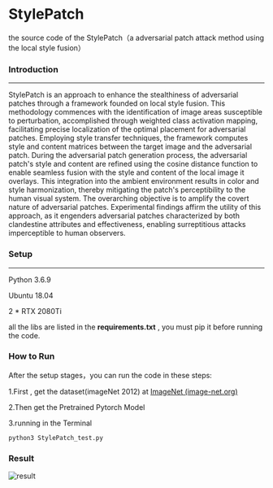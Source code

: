 # StylePatch
the source code of the StylePatch（a adversarial patch attack method using the local style fusion）

### Introduction

------

 StylePatch is an approach to enhance the stealthiness of adversarial patches through a framework founded on local style fusion. This methodology commences with the identification of image areas susceptible to perturbation, accomplished through weighted class  activation mapping, facilitating precise localization of the optimal placement for adversarial patches. Employing style  transfer techniques, the framework computes style and content matrices between the target image and the adversarial patch.  During the adversarial patch generation process, the adversarial patch's style and content are refined using the cosine distance function to enable seamless fusion with the style and content of the local image it overlays. This integration into the  ambient environment results in color and style harmonization, thereby mitigating the patch's perceptibility to the human  visual system. The overarching objective is to amplify the covert nature of adversarial patches. Experimental findings affirm the utility of this approach, as it engenders adversarial patches characterized by both clandestine attributes and effectiveness, enabling surreptitious attacks imperceptible to human observers.

### Setup

------

Python 3.6.9

Ubuntu 18.04

2 * RTX 2080Ti 

all the libs are listed in the **requirements.txt** , you must pip it before running the code. 

### How to Run

After the setup stages，you can run the code in these steps:

1.First , get the dataset(imageNet 2012) at [ImageNet (image-net.org)](https://image-net.org/)

2.Then get the Pretrained Pytorch Model

3.running in the Terminal

```
python3 StylePatch_test.py
```

### Result
![result](https://github.com/xie-1399/StylePatch/blob/main/pic/result.png)


